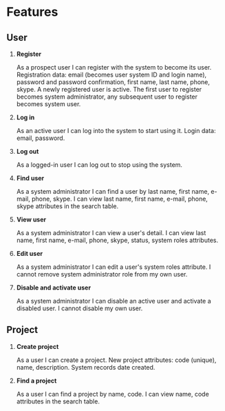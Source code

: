 Features
========

User
----

1. __Register__

	As a prospect user I can register with the system to become its user.
Registration data: email (becomes user system ID and login name),
password and password confirmation, first name, last name, phone, skype.
A newly registered user is active.
The first user to register becomes system administrator, 
any subsequent user to register becomes system user.

1. __Log in__

	As an active user I can log into the system to start using it.
Login data: email, password.

1. __Log out__

	As a logged-in user I can log out to stop using the system.

1. __Find user__

	As a system administrator I can find a user by 
last name, first name, e-mail, phone, skype.
I can view last name, first name, e-mail, phone, skype
attributes in the search table.

1. __View user__

	As a system administrator I can view a user's detail.
I can view last name, first name, e-mail, phone, skype, status, system roles
attributes.

1. __Edit user__

	As a system administrator I can edit a user's system roles attribute.
I cannot remove system administrator role from my own user.

1. __Disable and activate user__

	As a system administrator I can disable an active user 
and activate a disabled user. I cannot disable my own user.

Project
-------

1. __Create project__

	As a user I can create a project.
New project attributes: code (unique), name, description.
System records date created.

1. __Find a project__

	As a user I can find a project by name, code.
I can view name, code attributes in the search table.
